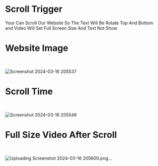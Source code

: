 # Scroll Trigger 
Your Can Scroll Our Website So The Text Will Be Rotate Top And Bottom and Video Will Set Full Screen Size And Text Not Show 
# Website Image
<br>

![Screenshot 2024-03-16 205537](https://github.com/MohdHadi72/Scroll-Trigger/assets/154020781/ff7fa3da-57a5-4008-8e7f-53f49ec1dcee)
# Scroll Time
<br>

![Screenshot 2024-03-16 205546](https://github.com/MohdHadi72/Scroll-Trigger/assets/154020781/fe508755-d3ad-47ac-88d7-3c8111d47bee)
# Full Size Video After Scroll 
<br>

![Uploading Screenshot 2024-03-16 205600.png…]()

